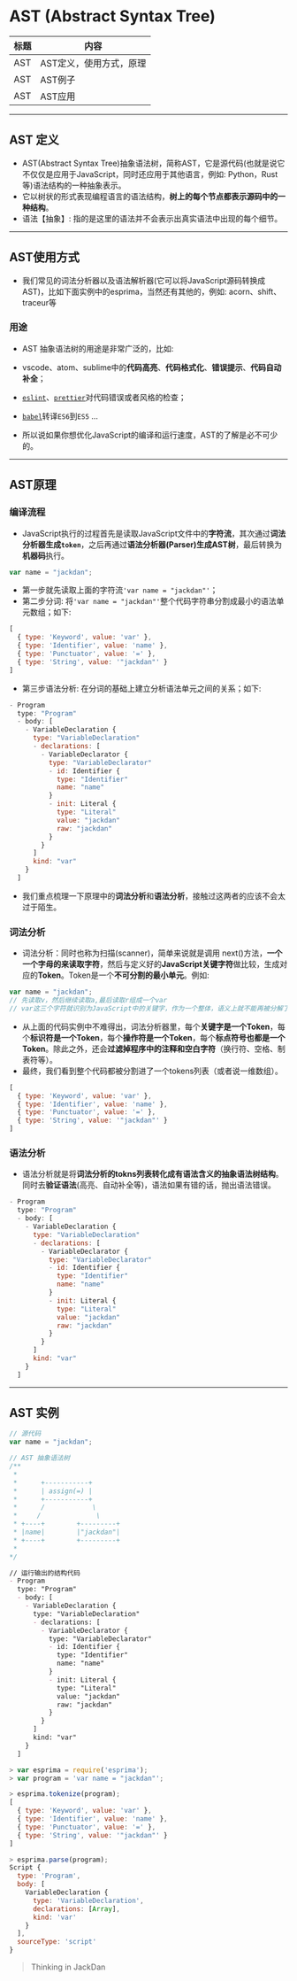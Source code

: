 # AST (Abstract Syntax Tree)

| 标题 | 内容 |
| --- | --- |
| AST | AST定义，使用方式，原理 |
| AST | AST例子 |
| AST | AST应用 |

------

## AST 定义

- AST(Abstract Syntax Tree)抽象语法树，简称AST，它是源代码(也就是说它不仅仅是应用于JavaScript，同时还应用于其他语言，例如: Python，Rust等)语法结构的一种抽象表示。
- 它以树状的形式表现编程语言的语法结构，**树上的每个节点都表示源码中的一种结构**。
- 语法【抽象】: 指的是这里的语法并不会表示出真实语法中出现的每个细节。

------

## AST使用方式

- 我们常见的词法分析器以及语法解析器(它可以将JavaScript源码转换成AST)，比如下面实例中的esprima，当然还有其他的，例如: acorn、shift、traceur等

### 用途

- AST 抽象语法树的用途是非常广泛的，比如:
- vscode、atom、sublime中的**代码高亮**、**代码格式化**、**错误提示**、**代码自动补全**；
- [`eslint`](https://eslint.org/)、[`prettier`](https://prettier.io/)对代码错误或者风格的检查；
- [`babel`](https://babeljs.io/)转译`ES6`到`ES5`
...

- 所以说如果你想优化JavaScript的编译和运行速度，AST的了解是必不可少的。

------

## AST原理

### 编译流程

- JavaScript执行的过程首先是读取JavaScript文件中的**字符流**，其次通过**词法分析器生成`token`**，之后再通过**语法分析器(Parser)生成AST树**，最后转换为**机器码**执行。

```javascript
var name = "jackdan";
```

- 第一步就先读取上面的字符流`'var name = "jackdan"'`；
- 第二步分词: 将`'var name = "jackdan"'`整个代码字符串分割成最小的语法单元数组；如下:

```javascript
[
  { type: 'Keyword', value: 'var' },
  { type: 'Identifier', value: 'name' },
  { type: 'Punctuator', value: '=' },
  { type: 'String', value: '"jackdan"' }
]
```

- 第三步语法分析: 在分词的基础上建立分析语法单元之间的关系；如下:

```javascript
- Program
  type: "Program"
  - body: [
    - VariableDeclaration {
      type: "VariableDeclaration"
      - declarations: [
        - VariableDeclarator {
          type: "VariableDeclarator"
          - id: Identifier {
            type: "Identifier"
            name: "name"
          }
          - init: Literal {
            type: "Literal"
            value: "jackdan"
            raw: "jackdan"
          }
        }
      ]
      kind: "var"
    }
  ]
```

- 我们重点梳理一下原理中的**词法分析**和**语法分析**，接触过这两者的应该不会太过于陌生。

### 词法分析

- 词法分析：同时也称为扫描(scanner)，简单来说就是调用
next()方法，**一个一个字母的来读取字符**，然后与定义好的**JavaScript关键字符**做比较，生成对应的**Token**。Token是一个**不可分割的最小单元**。例如:

```javascript
var name = "jackdan";
// 先读取v，然后继续读取a,最后读取r组成一个var
// var这三个字符就识别为JavaScript中的关键字，作为一个整体，语义上就不能再被分解了，因此我们也视为一个Token
```

- 从上面的代码实例中不难得出，词法分析器里，每个**关键字是一个Token**，每个**标识符是一个Token**，每个**操作符是一个Token**，每个**标点符号也都是一个Token**。除此之外，还会**过滤掉程序中的注释和空白字符**（换行符、空格、制表符等）。
- 最终，我们看到整个代码都被分割进了一个tokens列表（或者说一维数组）。

```javascript
[
  { type: 'Keyword', value: 'var' },
  { type: 'Identifier', value: 'name' },
  { type: 'Punctuator', value: '=' },
  { type: 'String', value: '"jackdan"' }
]
```

### 语法分析

- 语法分析就是将**词法分析的tokns列表转化成有语法含义的抽象语法树结构**。同时去**验证语法**(高亮、自动补全等)，语法如果有错的话，抛出语法错误。

```javascript
- Program
  type: "Program"
  - body: [
    - VariableDeclaration {
      type: "VariableDeclaration"
      - declarations: [
        - VariableDeclarator {
          type: "VariableDeclarator"
          - id: Identifier {
            type: "Identifier"
            name: "name"
          }
          - init: Literal {
            type: "Literal"
            value: "jackdan"
            raw: "jackdan"
          }
        }
      ]
      kind: "var"
    }
  ]
```

------

## AST 实例

```javascript
// 源代码
var name = "jackdan";
```

```javascript
// AST 抽象语法树
/**
 * 
 *      +-----------+
 *      | assign(=) |
 *      +-----------+
 *      /            \
 *     /              \
 * +----+        +---------+
 * |name|        |"jackdan"|
 * +----+        +---------+
 * 
*/

```


```md
// 运行输出的结构代码
- Program
  type: "Program"
  - body: [
    - VariableDeclaration {
      type: "VariableDeclaration"
      - declarations: [
        - VariableDeclarator {
          type: "VariableDeclarator"
          - id: Identifier {
            type: "Identifier"
            name: "name"
          }
          - init: Literal {
            type: "Literal"
            value: "jackdan"
            raw: "jackdan"
          }
        }
      ]
      kind: "var"
    }
  ]
```

```javascript
> var esprima = require('esprima');
> var program = 'var name = "jackdan"';

> esprima.tokenize(program);
[
  { type: 'Keyword', value: 'var' },
  { type: 'Identifier', value: 'name' },
  { type: 'Punctuator', value: '=' },
  { type: 'String', value: '"jackdan"' }
]

> esprima.parse(program);
Script {
  type: 'Program',
  body: [
    VariableDeclaration {
      type: 'VariableDeclaration',
      declarations: [Array],
      kind: 'var'
    }
  ],
  sourceType: 'script'
}
```

> Thinking in JackDan